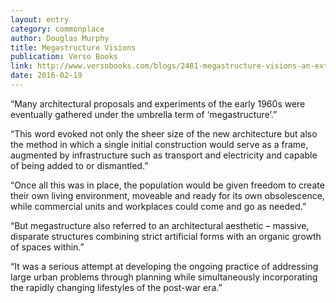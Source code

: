 ```yaml
---
layout: entry
category: commonplace
author: Douglas Murphy
title: Megastructure Visions
publication: Verso Books
link: http://www.versobooks.com/blogs/2481-megastructure-visions-an-extract-from-last-futures
date: 2016-02-19
---
```


“Many architectural proposals and experiments of the early 1960s were eventually gathered under the umbrella term of ‘megastructure’.”

“This word evoked not only the sheer size of the new architecture but also the method in which a single initial construction would serve as a frame, augmented by infrastructure such as transport and electricity and capable of being added to or dismantled.”

“Once all this was in place, the population would be given freedom to create their own living environment, moveable and ready for its own obsolescence, while commercial units and workplaces could come and go as needed.”

“But megastructure also referred to an architectural aesthetic – massive, disparate structures combining strict artificial forms with an organic growth of spaces within.”

“It was a serious attempt at developing the ongoing practice of addressing large urban problems through planning while simultaneously incorporating the rapidly changing lifestyles of the post-war era.”

